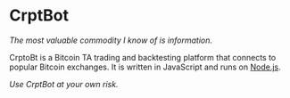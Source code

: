 # CrptBot 

*The most valuable commodity I know of is information.*


CrptoBt is a Bitcoin TA trading and backtesting platform that connects to popular Bitcoin exchanges. It is written in JavaScript and runs on [Node.js](http://nodejs.org).

*Use CrptBot  at your own risk.*

